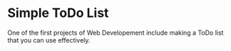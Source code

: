 # Simple ToDo List
One of the first projects of Web Developement include making a ToDo list that you can use effectively.


